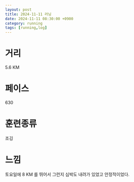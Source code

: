 ```yaml
---
layout: post
title: 2024-11-11 러닝
date: 2024-11-11 08:30:00 +0900
category: running
tags: [running,log]
---
```

# 거리
5.6 KM
# 페이스
630
# 훈련종류
조깅
# 느낌
토요일에 8 KM 를 뛰어서 그런지 심박도 내려가 있었고 안정적이었다.
